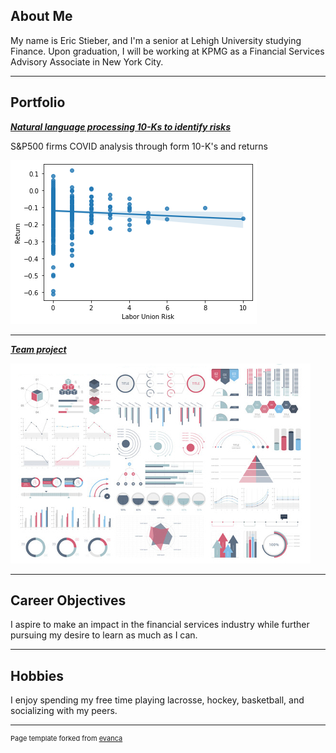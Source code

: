 ## About Me

My name is Eric Stieber, and I'm a senior at Lehigh University studying Finance. Upon graduation, I will be working at KPMG as a Financial Services Advisory Associate in New York City.

<!-- Upload your own photo and change the path -->

---

## Portfolio

<!-- You can link to other websites, PDFs in this repo, and other pages in this repo -->

_**[Natural language processing 10-Ks to identify risks](analysis_report)**_

S&P500 firms COVID analysis through form 10-K's and returns 


<img src="images/mt2.png?raw=true"/>

---

_**[Team project](https://etstieber.github.io/Loan-Stars/)**_

<img src="images/dummy_thumbnail.jpg?raw=true"/>

---

## Career Objectives

I aspire to make an impact in the financial services industry while further pursuing my desire to learn as much as I can. 

---

## Hobbies

I enjoy spending my free time playing lacrosse, hockey, basketball, and socializing with my peers.

---
<p style="font-size:11px">Page template forked from <a href="https://github.com/evanca/quick-portfolio">evanca</a></p>
<!-- Remove above link if you don't want to attibute -->
